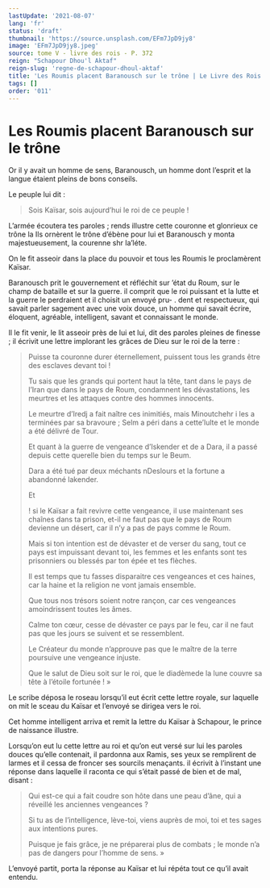 ```yaml
---
lastUpdate: '2021-08-07'
lang: 'fr'
status: 'draft'
thumbnail: 'https://source.unsplash.com/EFm7JpD9jy8'
image: 'EFm7JpD9jy8.jpeg'
source: tome V - livre des rois - P. 372
reign: "Schapour Dhou'l Aktaf"
reign-slug: 'regne-de-schapour-dhoul-aktaf'
title: 'Les Roumis placent Baranousch sur le trône | Le Livre des Rois | Shâhnâmeh'
tags: []
order: '011'
---
```


<!-- LTeX: language=fr -->

# Les Roumis placent Baranousch sur le trône

Or il y avait un homme de sens, Baranousch, un homme dont l’esprit et la langue étaient pleins de bons conseils.

Le peuple lui dit :

> Sois Kaïsar, sois aujourd’hui le roi de ce peuple !

L’armée écoutera tes paroles ; rends illustre cette couronne et glonrieux ce trône la Ils ornèrent le trône d’ébène pour lui et Baranousch y monta majestueusement, la courenne shr la’léte.

On le fit asseoir dans la place du pouvoir et tous les Roumis le proclamèrent Kaïsar.

Baranousch prit le gouvernement et réfléchit sur ’état du Roum, sur le champ de bataille et sur la guerre. il comprit que le roi puissant et la lutte et la guerre le perdraient et il choisit un envoyé pru-
. dent et respectueux, qui savait parler sagement avec une voix douce, un homme qui savait écrire, éloquent, agréable, intelligent, savant et connaissant le monde.

Il le fit venir, le lit asseoir près de lui et lui, dit des paroles pleines de finesse ; il écrivit une lettre implorant les grâces de Dieu sur le roi de la terre :

> Puisse ta couronne durer éternellement, puissent tous les grands être des esclaves devant toi !
>
> Tu sais que les grands qui portent haut la tête, tant dans le pays de l’Iran que dans le pays de Roum, condamnent les dévastations, les meurtres et les attaques contre des hommes innocents.
>
> Le meurtre d’Iredj a fait naître ces inimitiés, mais Minoutchehr i les a terminées par sa bravoure ; Selm a péri dans a cette’lulte et le monde a été délivré de Tour.
>
> Et quant à la guerre de vengeance d’Iskender et de a Dara, il a passé depuis cette querelle bien du temps sur le Beum.
>
> Dara a été tué par deux méchants nDeslours et la fortune a abandonné lakender.
>
> Et
>
> !
si le Kaïsar a fait revivre cette vengeance, il use maintenant ses chaînes dans ta prison, et-il ne faut pas que le pays de Roum devienne un désert, car il n’y a pas de pays comme le Roum.
>
> Mais si ton intention est de dévaster et de verser du sang, tout ce pays est impuissant devant toi, les femmes et les enfants sont tes prisonniers ou blessés par ton épée et tes flèches.
>
> Il est temps que tu fasses disparaitre ces vengeances et ces haines, car la haine et la religion ne vont jamais ensemble.
>
> Que tous nos trésors soient notre rançon, car ces vengeances amoindrissent toutes les âmes.
>
> Calme ton cœur, cesse de dévaster ce pays par le feu, car il ne faut pas que les jours se suivent et se ressemblent.
>
> Le Créateur du monde n’approuve pas que le maître de la terre poursuive une vengeance injuste.
>
> Que le salut de Dieu soit sur le roi, que le diadèmede la lune couvre sa tête à l’étoile fortunée ! »

Le scribe déposa le roseau lorsqu’il eut écrit cette lettre royale, sur laquelle on mit le sceau du Kaïsar et l’envoyé se dirigea vers le roi.

Cet homme intelligent arriva et remit la lettre du Kaïsar à Schapour, le prince de naissance illustre.

Lorsqu’on eut lu cette lettre au roi et qu’on eut versé sur lui les paroles douces qu’elle contenait, il pardonna aux Ramis, ses yeux se remplirent de larmes et il cessa de froncer ses sourcils menaçants. il écrivit à l’instant une réponse dans laquelle il raconta ce qui s’était passé de bien et de mal, disant :

> Qui est-ce qui a fait coudre son hôte dans une peau d’âne, qui a réveillé les anciennes vengeances ?
>
> Si tu as de l’intelligence, lève-toi, viens auprès de moi, toi et tes sages aux intentions pures.
>
> Puisque je fais grâce, je ne préparerai plus de combats ; le monde n’a pas de dangers pour l’homme de sens. »

L’envoyé partit, porta la réponse au Kaïsar et lui répéta tout ce qu’il avait entendu.
